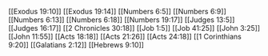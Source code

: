 [[Exodus 19:10]]
[[Exodus 19:14]]
[[Numbers 6:5]]
[[Numbers 6:9]]
[[Numbers 6:13]]
[[Numbers 6:18]]
[[Numbers 19:17]]
[[Judges 13:5]]
[[Judges 16:17]]
[[2 Chronicles 30:18]]
[[Job 1:5]]
[[Job 41:25]]
[[John 3:25]]
[[John 11:55]]
[[Acts 18:18]]
[[Acts 21:26]]
[[Acts 24:18]]
[[1 Corinthians 9:20]]
[[Galatians 2:12]]
[[Hebrews 9:10]]
